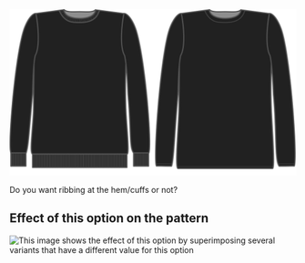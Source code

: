 ![Ribbing](ribbing.svg)

Do you want ribbing at the hem/cuffs or not?

## Effect of this option on the pattern

![This image shows the effect of this option by superimposing several variants that have a different value for this option](sven\_ribbing\_sample.svg "Effect of this option on the pattern")
